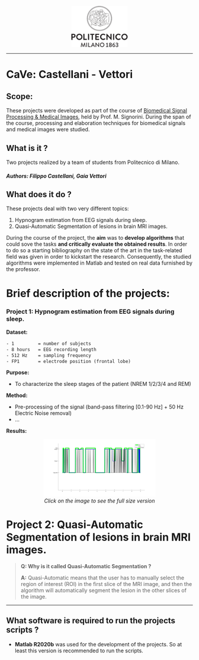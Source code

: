 <!-- Header -->

<p align="center">
    <img src="Meta_Media/Logo_Politecnico_Milano.png" alt="Polimi logo" width="30%" height="30%">
</p>


--------------


# CaVe: Castellani - Vettori

## Scope: 
These projects were developed as part of the course of [Biomedical Signal Processing & Medical Images](https://www11.ceda.polimi.it/schedaincarico/schedaincarico/controller/scheda_pubblica/SchedaPublic.do?&evn_default=evento&c_classe=766825&polij_device_category=DESKTOP&__pj0=0&__pj1=4b2fa48767f0da38e5c6eff2bf408a34), held by Prof. M. Signorini.
During the span of the course, processing and elaboration techniques for biomedical signals and medical images were studied.

## What is it ?
Two projects realized by a team of students from Politecnico di Milano.

##### Authors: Filippo Castellani, Gaia Vettori


## What does it do ?

These projects deal with two very different topics:
 1. Hypnogram estimation from EEG signals during sleep.
 2. Quasi-Automatic Segmentation of lesions in brain MRI images.

During the course of the project, the **aim** was to **develop algorithms** that could sove the tasks **and critically evaluate the obtained results**.
In order to do so a starting bibliography on the state of the art in the task-related field was given in order to kickstart the research.
Consequently, the studied algorithms were implemented in Matlab and tested on real data furnished by the professor.

# Brief description of the projects:

### Project 1: Hypnogram estimation from EEG signals during sleep.

**Dataset:**

    - 1         = number of subjects
    - 8 hours   = EEG recording length
    - 512 Hz    = sampling frequency
    - FP1       = electrode position (frontal lobe)


**Purpose:**
- To characterize the sleep stages of the patient (NREM 1/2/3/4 and REM)

**Method:**

- Pre-processing of the signal (band-pass filtering [0.1-90 Hz] + 50 Hz Electric Noise removal)
 - ...
<!-- - Through the estimation of the power spectral density of epochs of 3 minutes that is done with the modified Bartlett periodogram which uses a Hann/Hamming window of 30 seconds.
        ◦ 
    • For each obtained PSD (Power Spectral Density) Γ(f) the following procedure is performed:
        ◦ 
        ◦ -->

**Results:**

<p align="center">
    <img src="Meta_Media/Hypnogram_result.jpg" alt="Hypnogram result" width="60%" height="60%">
    <br>
    <i> Click on the image to see the full size version </i>
</p>

# Project 2: Quasi-Automatic Segmentation of lesions in brain MRI images.

> **Q: Why is it called Quasi-Automatic Segmentation ?**
> 
> **A:** Quasi-Automatic means that the user has to manually select the region of interest (ROI) in the first slice of the MRI image, and then the algorithm will automatically segment the lesion in the other slices of the image.



--------------------------------------------------------------------------------------------------

## What software is required to run the projects scripts ?
 - **Matlab R2020b** was used for the development of the projects. So at least this version is recommended to run the scripts.


